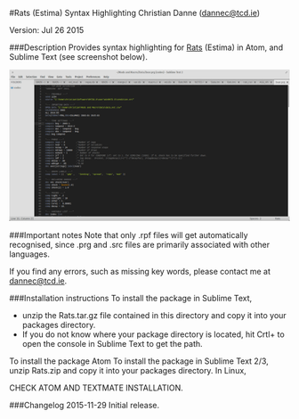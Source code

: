 #Rats (Estima) Syntax Highlighting
Christian Danne (dannec@tcd.ie)  

Version: Jul 26 2015  

###Description
Provides syntax highlighting for [Rats](https://www.estima.com) (Estima) in Atom,  and Sublime Text (see screenshot below). 

![Screenshot](screenshot.png "Screenshot")

###Important notes
Note that only .rpf files will get automatically recognised, since .prg and .src files are primarily associated with other languages. 

If you find any errors, such as missing key words, please contact me at dannec@tcd.ie. 

###Installation instructions
To install the package in Sublime Text, 
- unzip the Rats.tar.gz file contained in this directory and copy it into your packages directory. 
- If you do not know where your package directory is located, hit Crtl+ to open the console in Sublime Text to get the path. 

 
To install the package Atom To install the package in Sublime Text 2/3, unzip Rats.zip and copy it into your packages directory. In Linux,  

CHECK ATOM AND TEXTMATE INSTALLATION. 

###Changelog
2015-11-29 Initial release.
  
 

 
 


 


 
